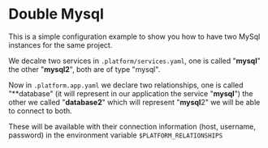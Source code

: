 # Double Mysql
This is a simple configuration example to show you how to have two MySql instances for the same project.

We decalre two services in `.platform/services.yaml`, one is called "**mysql**" the other "**mysql2**", both are of type "mysql".

Now in `.platform.app.yaml` we declare two relationships, one is called "**database" (it will represent in our application
the service "**mysql**") the other we called "**database2**" which will represent "**mysql**2" we will be able to connect to both.

These will be available with their connection information (host, username, password) in the environment variable `$PLATFORM_RELATIONSHIPS`

